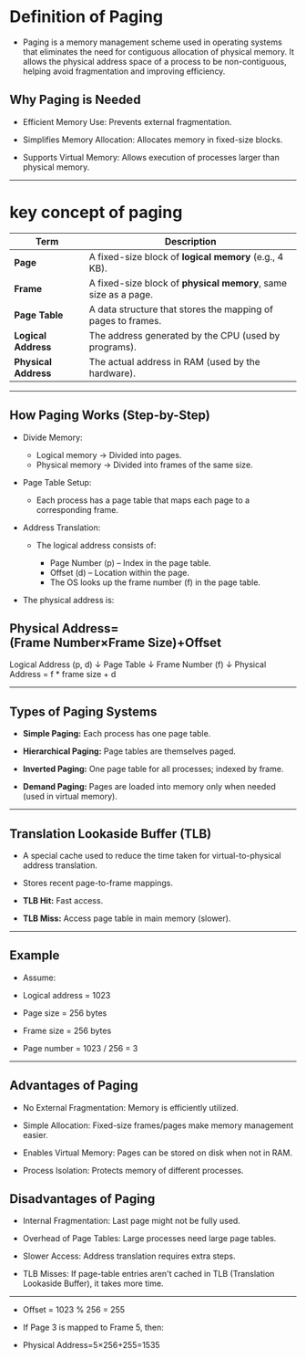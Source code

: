 # **Definition of Paging**
- Paging is a memory management scheme used in operating systems that eliminates the need for contiguous allocation of physical memory. It allows the physical address space of a process to be non-contiguous, helping avoid fragmentation and improving efficiency.

## **Why Paging is Needed**
- Efficient Memory Use: Prevents external fragmentation.

- Simplifies Memory Allocation: Allocates memory in fixed-size blocks.

- Supports Virtual Memory: Allows execution of processes larger than physical memory.
---

# key concept of paging

| Term                 | Description                                                     |
| -------------------- | --------------------------------------------------------------- |
| **Page**             | A fixed-size block of **logical memory** (e.g., 4 KB).          |
| **Frame**            | A fixed-size block of **physical memory**, same size as a page. |
| **Page Table**       | A data structure that stores the mapping of pages to frames.    |
| **Logical Address**  | The address generated by the CPU (used by programs).            |
| **Physical Address** | The actual address in RAM (used by the hardware).               |

---

## **How Paging Works (Step-by-Step)**
- Divide Memory:

  - Logical memory → Divided into pages.
  - Physical memory → Divided into frames of the same size.

- Page Table Setup:

   - Each process has a page table that maps each page to a corresponding frame.

- Address Translation:

    - The logical address consists of:

      - Page Number (p) – Index in the page table.
      - Offset (d) – Location within the page.
      - The OS looks up the frame number (f) in the page table.

- The physical address is:

Physical Address=(Frame Number×Frame Size)+Offset
---
Logical Address (p, d)
       ↓
   Page Table
       ↓
Frame Number (f)
       ↓
Physical Address = f * frame size + d

---
## **Types of Paging Systems**
- **Simple Paging:** Each process has one page table.

- **Hierarchical Paging:** Page tables are themselves paged.

- **Inverted Paging:** One page table for all processes; indexed by frame.

- **Demand Paging:** Pages are loaded into memory only when needed (used in virtual memory).

---
## **Translation Lookaside Buffer (TLB)**
- A special cache used to reduce the time taken for virtual-to-physical address translation.

- Stores recent page-to-frame mappings.

- **TLB Hit:** Fast access.

- **TLB Miss:** Access page table in main memory (slower).

---
## **Example**
- Assume:

- Logical address = 1023

- Page size = 256 bytes

- Frame size = 256 bytes

- Page number = 1023 / 256 = 3

---
## **Advantages of Paging**
- No External Fragmentation: Memory is efficiently utilized.

- Simple Allocation: Fixed-size frames/pages make memory management easier.

- Enables Virtual Memory: Pages can be stored on disk when not in RAM.

- Process Isolation: Protects memory of different processes.

## **Disadvantages of Paging**
- Internal Fragmentation: Last page might not be fully used.

- Overhead of Page Tables: Large processes need large page tables.

- Slower Access: Address translation requires extra steps.

- TLB Misses: If page-table entries aren't cached in TLB (Translation Lookaside Buffer), it takes more time.

---

- Offset = 1023 % 256 = 255

- If Page 3 is mapped to Frame 5, then:
 - Physical Address=5×256+255=1535

